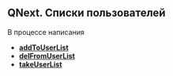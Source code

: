 ## QNext. Списки пользователей

В процессе написания


* [**addToUserList**](/docs-test/_export/reactions/addtouserlist)
* [**delFromUserList**](/docs-test/_export/reactions/delfromuserlist)
* [**takeUserList**](/docs-test/_export/reactions/takeuserlist)



